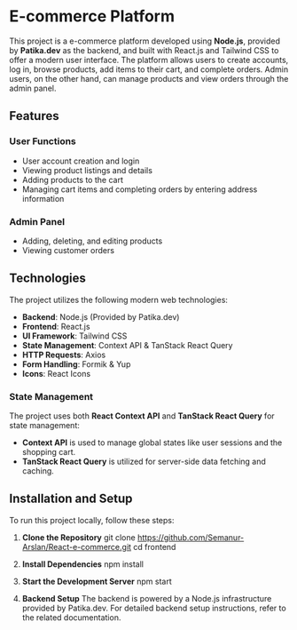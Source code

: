 # E-commerce Platform

This project is a e-commerce platform developed using **Node.js**, provided by **Patika.dev** as the backend, and built with React.js and Tailwind CSS to offer a modern user interface. The platform allows users to create accounts, log in, browse products, add items to their cart, and complete orders. Admin users, on the other hand, can manage products and view orders through the admin panel.

## Features

### User Functions
- User account creation and login
- Viewing product listings and details
- Adding products to the cart
- Managing cart items and completing orders by entering address information

### Admin Panel
- Adding, deleting, and editing products
- Viewing customer orders

## Technologies

The project utilizes the following modern web technologies:

- **Backend**: Node.js (Provided by Patika.dev)
- **Frontend**: React.js
- **UI Framework**: Tailwind CSS
- **State Management**: Context API & TanStack React Query
- **HTTP Requests**: Axios
- **Form Handling**: Formik & Yup
- **Icons**: React Icons


### State Management
The project uses both **React Context API** and **TanStack React Query** for state management:
- **Context API** is used to manage global states like user sessions and the shopping cart.
- **TanStack React Query** is utilized for server-side data fetching and caching.

## Installation and Setup

To run this project locally, follow these steps:

1. **Clone the Repository**
    git clone https://github.com/Semanur-Arslan/React-e-commerce.git
    cd frontend

2. **Install Dependencies**
    npm install

3. **Start the Development Server**
    npm start

4. **Backend Setup**
   The backend is powered by a Node.js infrastructure provided by Patika.dev. For detailed backend setup instructions, refer to the related documentation.




